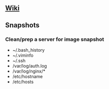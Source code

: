 ## [Wiki](../../wiki)

## Snapshots

### Clean/prep a server for image snapshot

* ~/.bash_history
* ~/.viminfo
* ~/.ssh
* /var/log/auth.log
* /var/log/nginx/*
* /etc/hostname
* /etc/hosts
